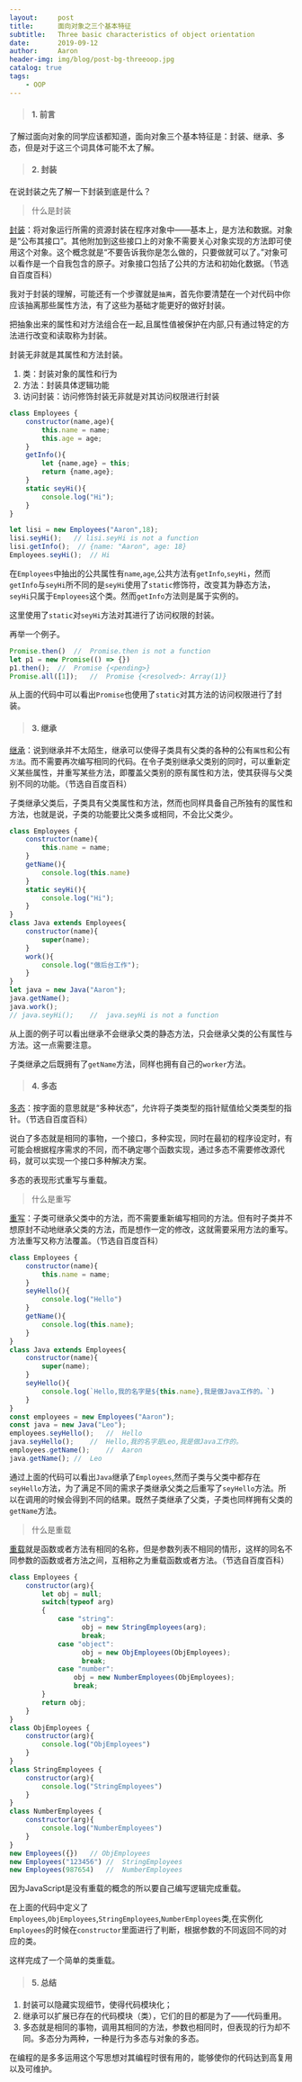 ```yaml
---
layout:     post
title:      面向对象之三个基本特征
subtitle:   Three basic characteristics of object orientation
date:       2019-09-12
author:     Aaron
header-img: img/blog/post-bg-threeoop.jpg
catalog: true
tags:
    - OOP
---
```


> #### 1. 前言

了解过面向对象的同学应该都知道，面向对象三个基本特征是：封装、继承、多态，但是对于这三个词具体可能不太了解。

> #### 2. 封装

在说封装之先了解一下封装到底是什么？

> 什么是封装

[封装](https://baike.baidu.com/item/%E5%B0%81%E8%A3%85/2796965?fr=aladdin)：将对象运行所需的资源封装在程序对象中——基本上，是方法和数据。对象是“公布其接口”。其他附加到这些接口上的对象不需要关心对象实现的方法即可使用这个对象。这个概念就是“不要告诉我你是怎么做的，只要做就可以了。”对象可以看作是一个自我包含的原子。对象接口包括了公共的方法和初始化数据。（节选自百度百科）

我对于封装的理解，可能还有一个步骤就是`抽离`，首先你要清楚在一个对代码中你应该抽离那些属性方法，有了这些为基础才能更好的做好封装。

把抽象出来的属性和对方法组合在一起,且属性值被保护在内部,只有通过特定的方法进行改变和读取称为封装。

封装无非就是其属性和方法封装。

1. 类：封装对象的属性和行为
2. 方法：封装具体逻辑功能
3. 访问封装：访问修饰封装无非就是对其访问权限进行封装

```javaScript
class Employees {
    constructor(name,age){
        this.name = name;
        this.age = age;
    }
    getInfo(){
        let {name,age} = this;
        return {name,age};
    }
    static seyHi(){
        console.log("Hi");   
    }
}

let lisi = new Employees("Aaron",18);
lisi.seyHi();   // lisi.seyHi is not a function
lisi.getInfo();  // {name: "Aaron", age: 18}
Employees.seyHi();  // Hi
```

在`Employees`中抽出的公共属性有`name`,`age`,公共方法有`getInfo`,`seyHi`，然而`getInfo`与`seyHi`所不同的是`seyHi`使用了`static`修饰符，改变其为静态方法，`seyHi`只属于`Employees`这个类。然而`getInfo`方法则是属于实例的。

这里使用了`static`对`seyHi`方法对其进行了访问权限的封装。

再举一个例子。

```javaScript
Promise.then()  //  Promise.then is not a function
let p1 = new Promise(() => {})
p1.then();  //  Promise {<pending>}
Promise.all([1]);   //  Promise {<resolved>: Array(1)}
```

从上面的代码中可以看出`Promise`也使用了`static`对其方法的访问权限进行了封装。

> #### 3. 继承

[继承](https://baike.baidu.com/item/%E7%BB%A7%E6%89%BF/20267560?fr=aladdin)：说到继承并不太陌生，继承可以使得子类具有父类的各种的公有`属性`和公有`方法`。而不需要再次编写相同的代码。在令子类别继承父类别的同时，可以重新定义某些属性，并重写某些方法，即覆盖父类别的原有属性和方法，使其获得与父类别不同的功能。（节选自百度百科）

子类继承父类后，子类具有父类属性和方法，然而也同样具备自己所独有的属性和方法，也就是说，子类的功能要比父类多或相同，不会比父类少。

```javaScript
class Employees {
    constructor(name){
        this.name = name;
    }
    getName(){
    	console.log(this.name)
    }
    static seyHi(){
        console.log("Hi");   
    }
}
class Java extends Employees{
	constructor(name){
		super(name);
	}
	work(){
		console.log("做后台工作");
	}
}
let java = new Java("Aaron");
java.getName();
java.work();
// java.seyHi();    //  java.seyHi is not a function
```

从上面的例子可以看出继承不会继承父类的静态方法，只会继承父类的公有属性与方法。这一点需要注意。

子类继承之后既拥有了`getName`方法，同样也拥有自己的`worker`方法。

> #### 4. 多态

[多态](https://baike.baidu.com/item/%E5%A4%9A%E6%80%81/2282489?fr=aladdin)：按字面的意思就是“多种状态”，允许将子类类型的指针赋值给父类类型的指针。（节选自百度百科）

说白了多态就是相同的事物，一个接口，多种实现，同时在最初的程序设定时，有可能会根据程序需求的不同，而不确定哪个函数实现，通过多态不需要修改源代码，就可以实现一个接口多种解决方案。

多态的表现形式重写与重载。

> 什么是重写

[重写](https://baike.baidu.com/item/%E9%87%8D%E5%86%99/9355942?fr=aladdin)：子类可继承父类中的方法，而不需要重新编写相同的方法。但有时子类并不想原封不动地继承父类的方法，而是想作一定的修改，这就需要采用方法的重写。方法重写又称方法覆盖。（节选自百度百科）

```javaScript
class Employees {
    constructor(name){
        this.name = name;
    }
    seyHello(){
    	console.log("Hello")
    }
    getName(){
        console.log(this.name);
    }
}
class Java extends Employees{
	constructor(name){
		super(name);
	}
	seyHello(){
		console.log(`Hello,我的名字是${this.name},我是做Java工作的。`)
	}
}
const employees = new Employees("Aaron");
const java = new Java("Leo");
employees.seyHello();   //  Hello
java.seyHello();    //  Hello,我的名字是Leo,我是做Java工作的。
employees.getName();    //  Aaron
java.getName(); //  Leo
```

通过上面的代码可以看出`Java`继承了`Employees`,然而子类与父类中都存在`seyHello`方法，为了满足不同的需求子类继承父类之后重写了`seyHello`方法。所以在调用的时候会得到不同的结果。既然子类继承了父类，子类也同样拥有父类的`getName`方法。

> 什么是重载

[重载](https://note.youdao.com/)就是函数或者方法有相同的名称，但是参数列表不相同的情形，这样的同名不同参数的函数或者方法之间，互相称之为重载函数或者方法。（节选自百度百科）

```javaScript
class Employees {
    constructor(arg){
        let obj = null;
        switch(typeof arg)
        {
            case "string":
                  obj = new StringEmployees(arg);
                  break;
            case "object":
                  obj = new ObjEmployees(ObjEmployees);
                  break;
            case "number":
                obj = new NumberEmployees(ObjEmployees);
                break;
        }
        return obj;
    }
}
class ObjEmployees {
    constructor(arg){
        console.log("ObjEmployees")
    }
}
class StringEmployees {
    constructor(arg){
        console.log("StringEmployees")
    }
}
class NumberEmployees {
    constructor(arg){
        console.log("NumberEmployees")
    }
}
new Employees({})   // ObjEmployees
new Employees("123456") //  StringEmployees
new Employees(987654)   //  NumberEmployees
```

因为JavaScript是没有重载的概念的所以要自己编写逻辑完成重载。

在上面的代码中定义了`Employees`,`ObjEmployees`,`StringEmployees`,`NumberEmployees`类,在实例化`Employees`的时候在`constructor`里面进行了判断，根据参数的不同返回不同的对应的类。

这样完成了一个简单的类重载。

> #### 5. 总结

1. 封装可以隐藏实现细节，使得代码模块化；
2. 继承可以扩展已存在的代码模块（类），它们的目的都是为了——代码重用。
3. 多态就是相同的事物，调用其相同的方法，参数也相同时，但表现的行为却不同。多态分为两种，一种是行为多态与对象的多态。

在编程的是多多运用这个写思想对其编程时很有用的，能够使你的代码达到高复用以及可维护。
